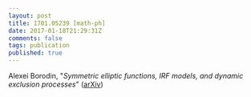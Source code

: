 ```yaml
---
layout: post
title: 1701.05239 [math-ph]
date: 2017-01-18T21:29:31Z
comments: false
tags: publication
published: true
---
```


Alexei Borodin, "<i>Symmetric elliptic functions, IRF models, and dynamic exclusion  processes</i>" ([arXiv](http://arxiv.org/abs/1701.05239v1))
